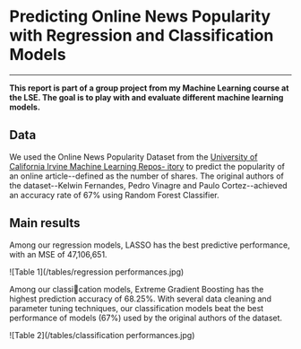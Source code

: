 
# Predicting Online News Popularity with Regression and Classification Models
---
__This report is part of a group project from my Machine Learning course at the LSE. The goal is to play with and evaluate different machine learning models.__

## Data
We used the Online News Popularity Dataset from the [University of California Irvine Machine Learning Repos-
itory](https://archive.ics.uci.edu/ml/datasets/Online+News+Popularity) to predict the popularity of an online article--defined as the number of shares. The original authors of the dataset--Kelwin Fernandes, Pedro Vinagre and Paulo Cortez--achieved an accuracy rate of 67% using Random Forest Classifier. 

## Main results
Among our regression models, LASSO has the best predictive performance, with an MSE of 47,106,651.

![Table 1](/tables/regression performances.jpg)

Among our classication models, Extreme Gradient Boosting has the highest prediction accuracy of 68.25%.
With several data cleaning and parameter tuning techniques, our classification models beat the best performance
of models (67%) used by the original authors of the dataset.

![Table 2](/tables/classification performances.jpg)
